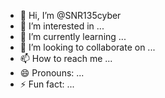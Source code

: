 - 👋 Hi, I’m @SNR135cyber
- 👀 I’m interested in ...
- 🌱 I’m currently learning ...
- 💞️ I’m looking to collaborate on ...
- 📫 How to reach me ...
- 😄 Pronouns: ...
- ⚡ Fun fact: ...

<!---
SNR135cyber/SNR135cyber is a ✨ special ✨ repository because its `README.md` (this file) appears on your GitHub profile.
You can click the Preview link to take a look at your changes.
--->
